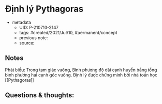 # Định lý Pythagoras

- metadata
	- UID: P-210710-2147
	- tags: #created/2021/Jul/10, #permanent/concept 
	- previous note: 
	- source: 

## Notes
Phát biểu: Trong tam giác vuông, Bình phương độ dài cạnh huyền bằng tổng bình phương hai cạnh góc vuông.
Định lý được chứng minh bởi nhà toán học [[Pythagoras]]

## Questions & thoughts:

